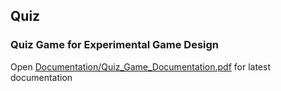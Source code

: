 ## Quiz

### Quiz Game for Experimental Game Design

Open [Documentation/Quiz_Game_Documentation.pdf](https://github.com/CatsNipYummy/Quiz/blob/master/Documentation/Quiz_Game_Documentation.pdf) for latest documentation 

